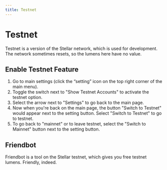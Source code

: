 ```yaml
---
title: Testnet
---
```

# Testnet

Testnet is a version of the Stellar network, which is used for development. The network sometimes resets, so the lumens here have no value. 

## Enable Testnet Feature

1. Go to main settings (click the “setting” icon on the top right corner of the main menu).
2. Toggle the switch next to "Show Testnet Accounts" to activate the testnet option.
3. Select the arrow next to "Settings" to go back to the main page.
4. Now when you're back on the main page, the button "Switch to Testnet" would appear next to the setting button. Select "Switch to Testnet" to go to testnet.
5. To go back to "mainnet" or to leave testnet, select the "Switch to Mainnet" button next to the setting button.

## Friendbot

Friendbot is a tool on the Stellar testnet, which gives you free testnet lumens. Friendly, indeed.
